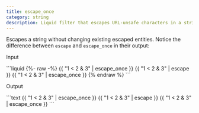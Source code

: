 ```yaml
---
title: escape_once
category: string
description: Liquid filter that escapes URL-unsafe characters in a string once.
---
```


Escapes a string without changing existing escaped entities. Notice the difference between `escape` and `escape_once` in their output:

<p class="code-label">Input</p>
```liquid
{%- raw -%}
{{ "1 < 2 & 3" | escape_once }}
{{ "1 &lt; 2 &amp; 3" | escape }}
{{ "1 &lt; 2 &amp; 3" | escape_once }}
{% endraw %}
```

<p class="code-label">Output</p>
```text
{{ "1 < 2 & 3" | escape_once }}
{{ "1 &lt; 2 &amp; 3" | escape }}
{{ "1 &lt; 2 &amp; 3" | escape_once }}
```
